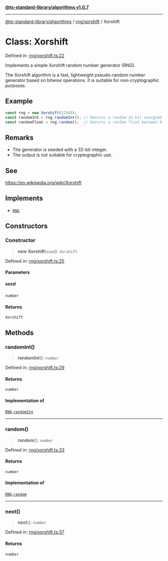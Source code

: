 [**@ts-standard-library/algorithms v1.0.7**](../../../README.md)

***

[@ts-standard-library/algorithms](../../../modules.md) / [rng/xorshift](../README.md) / Xorshift

# Class: Xorshift

Defined in: [rng/xorshift.ts:22](https://github.com/gabaudette/ts-stdlib/blob/be448e6a9d9c20c6c2f27f6550ce4e65fc8c9b89/packages/algorithms/src/rng/xorshift.ts#L22)

Implements a simple Xorshift random number generator (RNG).

The Xorshift algorithm is a fast, lightweight pseudo-random number generator
based on bitwise operations. It is suitable for non-cryptographic purposes.

## Example

```typescript
const rng = new Xorshift(12345);
const randomInt = rng.randomInt(); // Returns a random 32-bit unsigned integer
const randomFloat = rng.random();  // Returns a random float between 0 and 1
```

## Remarks

- The generator is seeded with a 32-bit integer.
- The output is not suitable for cryptographic use.

## See

https://en.wikipedia.org/wiki/Xorshift

## Implements

- [`RNG`](../../interface/rng.interface/interfaces/RNG.md)

## Constructors

### Constructor

> **new Xorshift**(`seed`): `Xorshift`

Defined in: [rng/xorshift.ts:25](https://github.com/gabaudette/ts-stdlib/blob/be448e6a9d9c20c6c2f27f6550ce4e65fc8c9b89/packages/algorithms/src/rng/xorshift.ts#L25)

#### Parameters

##### seed

`number`

#### Returns

`Xorshift`

## Methods

### randomInt()

> **randomInt**(): `number`

Defined in: [rng/xorshift.ts:29](https://github.com/gabaudette/ts-stdlib/blob/be448e6a9d9c20c6c2f27f6550ce4e65fc8c9b89/packages/algorithms/src/rng/xorshift.ts#L29)

#### Returns

`number`

#### Implementation of

[`RNG`](../../interface/rng.interface/interfaces/RNG.md).[`randomInt`](../../interface/rng.interface/interfaces/RNG.md#randomint)

***

### random()

> **random**(): `number`

Defined in: [rng/xorshift.ts:33](https://github.com/gabaudette/ts-stdlib/blob/be448e6a9d9c20c6c2f27f6550ce4e65fc8c9b89/packages/algorithms/src/rng/xorshift.ts#L33)

#### Returns

`number`

#### Implementation of

[`RNG`](../../interface/rng.interface/interfaces/RNG.md).[`random`](../../interface/rng.interface/interfaces/RNG.md#random)

***

### next()

> **next**(): `number`

Defined in: [rng/xorshift.ts:37](https://github.com/gabaudette/ts-stdlib/blob/be448e6a9d9c20c6c2f27f6550ce4e65fc8c9b89/packages/algorithms/src/rng/xorshift.ts#L37)

#### Returns

`number`
